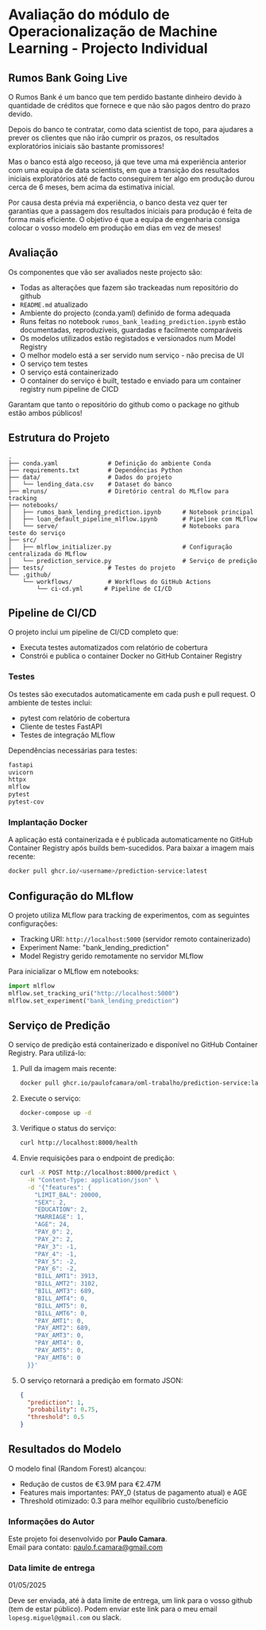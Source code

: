 # Avaliação do módulo de Operacionalização de Machine Learning - Projecto Individual

## Rumos Bank Going Live

O Rumos Bank é um banco que tem perdido bastante dinheiro devido à quantidade de créditos que fornece e que não são pagos dentro do prazo devido. 

Depois do banco te contratar, como data scientist de topo, para ajudares a prever os clientes que não irão cumprir os prazos, os resultados exploratórios iniciais são bastante promissores!

Mas o banco está algo receoso, já que teve uma má experiência anterior com uma equipa de data scientists, em que a transição dos resultados iniciais exploratórios até de facto conseguirem ter algo em produção durou cerca de 6 meses, bem acima da estimativa inicial.

Por causa desta prévia má experiência, o banco desta vez quer ter garantias que a passagem dos resultados iniciais para produção é feita de forma mais eficiente. O objetivo é que a equipa de engenharia consiga colocar o vosso modelo em produção em dias em vez de meses!

## Avaliação

Os componentes que vão ser avaliados neste projecto são:

* Todas as alterações que fazem são trackeadas num repositório do github
* `README.md` atualizado
* Ambiente do projecto (conda.yaml) definido de forma adequada
* Runs feitas no notebook `rumos_bank_leading_prediction.ipynb` estão documentadas, reproduzíveis, guardadas e facilmente comparáveis
* Os modelos utilizados estão registados e versionados num Model Registry
* O melhor modelo está a ser servido num serviço - não precisa de UI
* O serviço tem testes
* O serviço está containerizado
* O container do serviço é built, testado e enviado para um container registry num pipeline de CICD

Garantam que tanto o repositório do github como o package no github estão ambos públicos!

## Estrutura do Projeto

```
.
├── conda.yaml              # Definição do ambiente Conda
├── requirements.txt        # Dependências Python
├── data/                   # Dados do projeto
│   └── lending_data.csv    # Dataset do banco
├── mlruns/                 # Diretório central do MLflow para tracking
├── notebooks/             
│   ├── rumos_bank_lending_prediction.ipynb      # Notebook principal
│   ├── loan_default_pipeline_mlflow.ipynb       # Pipeline com MLflow
│   └── serve/                                   # Notebooks para teste do serviço
├── src/
│   ├── mlflow_initializer.py                    # Configuração centralizada do MLflow
│   └── prediction_service.py                    # Serviço de predição
├── tests/                  # Testes do projeto
└── .github/
    └── workflows/          # Workflows do GitHub Actions
        └── ci-cd.yml      # Pipeline de CI/CD
```

## Pipeline de CI/CD

O projeto inclui um pipeline de CI/CD completo que:
- Executa testes automatizados com relatório de cobertura
- Constrói e publica o container Docker no GitHub Container Registry

### Testes

Os testes são executados automaticamente em cada push e pull request. O ambiente de testes inclui:
- pytest com relatório de cobertura
- Cliente de testes FastAPI
- Testes de integração MLflow

Dependências necessárias para testes:
```bash
fastapi
uvicorn
httpx
mlflow
pytest
pytest-cov
```

### Implantação Docker

A aplicação está containerizada e é publicada automaticamente no GitHub Container Registry após builds bem-sucedidos.
Para baixar a imagem mais recente:

```bash
docker pull ghcr.io/<username>/prediction-service:latest
```

## Configuração do MLflow

O projeto utiliza MLflow para tracking de experimentos, com as seguintes configurações:

- Tracking URI: `http://localhost:5000` (servidor remoto containerizado)
- Experiment Name: "bank_lending_prediction"
- Model Registry gerido remotamente no servidor MLflow

Para inicializar o MLflow em notebooks:

```python
import mlflow
mlflow.set_tracking_uri("http://localhost:5000")
mlflow.set_experiment("bank_lending_prediction")
```

## Serviço de Predição

O serviço de predição está containerizado e disponível no GitHub Container Registry. Para utilizá-lo:

1. Pull da imagem mais recente:
   ```bash
   docker pull ghcr.io/paulofcamara/oml-trabalho/prediction-service:latest
   ```

2. Execute o serviço:
   ```bash
   docker-compose up -d
   ```

3. Verifique o status do serviço:
   ```bash
   curl http://localhost:8000/health
   ```

4. Envie requisições para o endpoint de predição:
   ```bash
   curl -X POST http://localhost:8000/predict \
     -H "Content-Type: application/json" \
     -d '{"features": {
       "LIMIT_BAL": 20000,
       "SEX": 2,
       "EDUCATION": 2,
       "MARRIAGE": 1,
       "AGE": 24,
       "PAY_0": 2,
       "PAY_2": 2,
       "PAY_3": -1,
       "PAY_4": -1,
       "PAY_5": -2,
       "PAY_6": -2,
       "BILL_AMT1": 3913,
       "BILL_AMT2": 3102,
       "BILL_AMT3": 689,
       "BILL_AMT4": 0,
       "BILL_AMT5": 0,
       "BILL_AMT6": 0,
       "PAY_AMT1": 0,
       "PAY_AMT2": 689,
       "PAY_AMT3": 0,
       "PAY_AMT4": 0,
       "PAY_AMT5": 0,
       "PAY_AMT6": 0
     }}'
   ```

5. O serviço retornará a predição em formato JSON:
   ```json
   {
     "prediction": 1,
     "probability": 0.75,
     "threshold": 0.5
   }
   ```

## Resultados do Modelo

O modelo final (Random Forest) alcançou:
- Redução de custos de €3.9M para €2.47M
- Features mais importantes: PAY_0 (status de pagamento atual) e AGE
- Threshold otimizado: 0.3 para melhor equilíbrio custo/benefício

### Informações do Autor

Este projeto foi desenvolvido por **Paulo Camara**.  
Email para contato: [paulo.f.camara@gmail.com](mailto:paulo.f.camara@gmail.com)

### Data limite de entrega

01/05/2025

Deve ser enviada, até à data limite de entrega, um link para o vosso github (tem de estar público). Podem enviar este link para o meu email `lopesg.miguel@gmail.com` ou slack.
